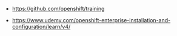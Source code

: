 - https://github.com/openshift/training

- https://www.udemy.com/openshift-enterprise-installation-and-configuration/learn/v4/
